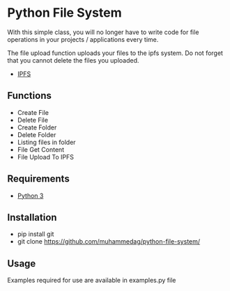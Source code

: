 # Python File System

With this simple class, you will no longer have to write code for file operations in your projects / applications every time.

The file upload function uploads your files to the ipfs system. Do not forget that you cannot delete the files you uploaded.
+ [IPFS](https://ipfs.io/)

## Functions

+ Create File
+ Delete File
+ Create Folder
+ Delete Folder
+ Listing files in folder
+ File Get Content
+ File Upload To IPFS

## Requirements

+ [Python 3](https://www.python.org/)

## Installation

+ pip install git
+ git clone https://github.com/muhammedag/python-file-system/


## Usage

Examples required for use are available in examples.py file
